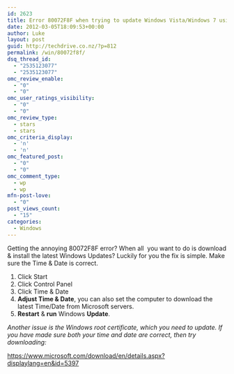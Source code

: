 ```yaml
---
id: 2623
title: Error 80072F8F when trying to update Windows Vista/Windows 7 using Windows Updates
date: 2012-03-05T18:09:53+00:00
author: Luke
layout: post
guid: http://techdrive.co.nz/?p=812
permalink: /win/80072f8f/
dsq_thread_id:
  - "2535123077"
  - "2535123077"
omc_review_enable:
  - "0"
  - "0"
omc_user_ratings_visibility:
  - "0"
  - "0"
omc_review_type:
  - stars
  - stars
omc_criteria_display:
  - 'n'
  - 'n'
omc_featured_post:
  - "0"
  - "0"
omc_comment_type:
  - wp
  - wp
mfn-post-love:
  - "0"
post_views_count:
  - "15"
categories:
  - Windows
---
```

Getting the annoying 80072F8F error? When all  you want to do is download & install the latest Windows Updates? Luckily for you the fix is simple. Make sure the Time & Date is correct.

  1. Click Start
  2. Click Control Panel
  3. Click Time & Date
  4. **Adjust Time & Date**, you can also set the computer to download the latest Time/Date from Microsoft servers.
  5. **Restart** & **run** Windows **Update**.

_Another issue is the Windows root certificate, which you need to update. If you have made sure both your time and date are correct, then try downloading:_

<https://www.microsoft.com/download/en/details.aspx?displaylang=en&id=5397>

<div>
</div>